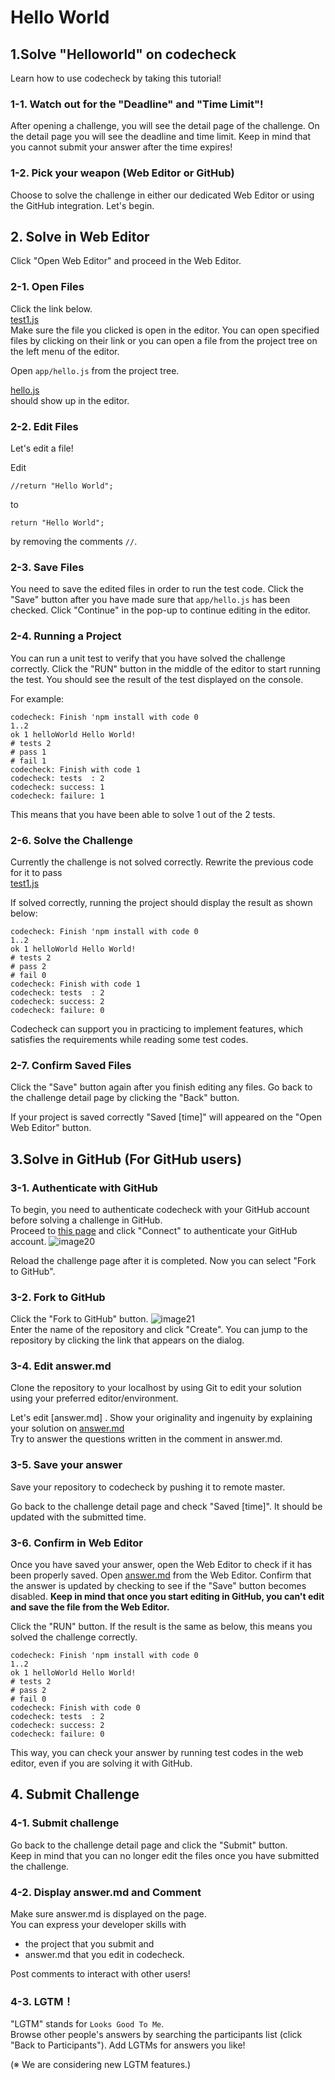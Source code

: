 # Hello World
## 1.Solve "Helloworld" on codecheck
Learn how to use codecheck by taking this tutorial!

### 1-1.  Watch out for the "Deadline" and "Time Limit"!
After opening a challenge, you will see the detail page of the challenge.
On the detail page you will see the deadline and time limit.
Keep in mind that you cannot submit your answer after the time expires!

### 1-2. Pick your weapon (Web Editor or GitHub)
Choose to solve the challenge in either our dedicated Web Editor or using the GitHub integration.
Let's begin.

## 2. Solve in Web Editor
Click "Open Web Editor" and proceed in the Web Editor.

### 2-1. Open Files
Click the link below.  
[test1.js](test/test1.js)  
Make sure the file you clicked is open in the editor.
You can open specified files by clicking on their link or you can open a file from the project tree on the left menu of the editor.

Open ``` app/hello.js ``` from the project tree.  

[hello.js](app/hello.js)  
should show up in the editor.

### 2-2. Edit Files
Let's edit a file!  

Edit
```
//return "Hello World";
```
to
```
return "Hello World";
```
by removing the comments `//`. 

### 2-3. Save Files
You need to save the edited files in order to run the test code.
Click the "Save" button after you have made sure that ```app/hello.js``` has been checked.
Click "Continue" in the pop-up to continue editing in the editor.

### 2-4. Running a Project
You can run a unit test to verify that you have solved the challenge correctly.
Click the "RUN" button in the middle of the editor to start running the test.
You should see the result of the test displayed on the console.

For example:
```
codecheck: Finish 'npm install with code 0
1..2
ok 1 helloWorld Hello World!
# tests 2
# pass 1
# fail 1
codecheck: Finish with code 1
codecheck: tests  : 2
codecheck: success: 1
codecheck: failure: 1
```
This means that you have been able to solve 1 out of the 2 tests.

### 2-6. Solve the Challenge
Currently the challenge is not solved correctly. 
Rewrite the previous code for it to pass  
[test1.js](test/test1.js)  

If solved correctly, running the project should display the result as shown below:

```
codecheck: Finish 'npm install with code 0
1..2
ok 1 helloWorld Hello World!
# tests 2
# pass 2
# fail 0
codecheck: Finish with code 1
codecheck: tests  : 2
codecheck: success: 2
codecheck: failure: 0
```

Codecheck can support you in practicing to implement features, which satisfies the requirements while reading some test codes.

### 2-7. Confirm Saved Files
Click the "Save" button again after you finish editing any files.
Go back to the challenge detail page by clicking the "Back" button.

If your project is saved correctly "Saved [time]" will appeared on the "Open Web Editor" button.

## 3.Solve in GitHub (For GitHub users)
### 3-1. Authenticate with GitHub
To begin, you need to authenticate codecheck with your GitHub account before solving a challenge in GitHub.  
Proceed to [this page](https://app.code-check.io/settings/social) and click "Connect" to authenticate your GitHub account.
![image20](images/s20.png)  

Reload the challenge page after it is completed.
Now you can select "Fork to GitHub".

### 3-2. Fork to GitHub
Click the "Fork to GitHub" button.
![image21](images/s21.png)  
Enter the name of the repository and click "Create".
You can jump to the repository by clicking the link that appears on the dialog.

### 3-4. Edit answer.md
Clone the repository to your localhost by using Git to edit your solution using your preferred editor/environment.

Let's edit [answer.md] .
Show your originality and ingenuity by explaining your solution on [answer.md](answer.md)  
Try to answer the questions written in the comment in answer.md.

### 3-5. Save your answer
Save your repository to codecheck by pushing it to remote master.

Go back to the challenge detail page and check "Saved [time]".
It should be updated with the submitted time.

### 3-6. Confirm in Web Editor
Once you have saved your answer, open the Web Editor to check if it has been properly saved.
Open [answer.md](answer.md) from the Web Editor.
Confirm that the answer is updated by checking to see if the "Save" button becomes disabled.
**Keep in mind that once you start editing in GitHub, you can't edit and save the file from the Web Editor.**

Click the "RUN" button.
If the result is the same as below, this means you solved the challenge correctly.

```
codecheck: Finish 'npm install with code 0
1..2
ok 1 helloWorld Hello World!
# tests 2
# pass 2
# fail 0
codecheck: Finish with code 0
codecheck: tests  : 2
codecheck: success: 2
codecheck: failure: 0
```
This way, you can check your answer by running test codes in the web editor, even if you are solving it with GitHub.


## 4. Submit Challenge
### 4-1. Submit challenge
Go back to the challenge detail page and click the "Submit" button.  
Keep in mind that you can no longer edit the files once you have submitted the challenge.


### 4-2. Display answer.md and Comment
Make sure answer.md is displayed on the page.  
You can express your developer skills with
- the project that you submit and
- answer.md that you edit 
in codecheck.

Post comments to interact with other users!

### 4-3. LGTM！
"LGTM" stands for `Looks Good To Me`.  
Browse other people's answers by searching the participants list (click "Back to Participants").
Add LGTMs for answers you like!

(※ We are considering new LGTM features.)
